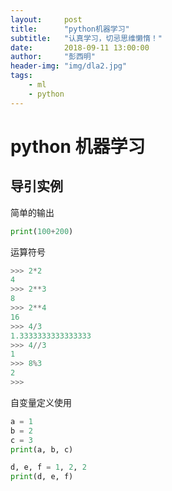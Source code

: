 ```yaml
---
layout:     post
title:      "python机器学习"
subtitle:   "认真学习，切忌思维懒惰！"
date:       2018-09-11 13:00:00
author:     "彭西明"
header-img: "img/dla2.jpg"
tags:
    - ml
    - python
---
```


<!--<script type="text/javascript" src="https://cdn.mathjax.org/mathjax/latest/MathJax.js?config=TeX-AMS-MML_HTMLorMML"></script>-->

# python 机器学习

## 导引实例

简单的输出

``` python
print(100+200)
```

运算符号

```python
>>> 2*2
4
>>> 2**3
8
>>> 2**4
16
>>> 4/3
1.3333333333333333
>>> 4//3
1
>>> 8%3
2
>>>
```

自变量定义使用

```python
a = 1
b = 2
c = 3
print(a, b, c)

d, e, f = 1, 2, 2
print(d, e, f)
```
